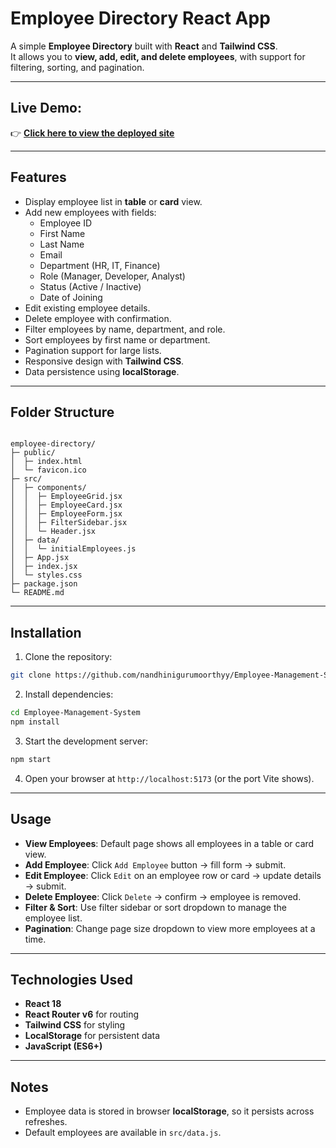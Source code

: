 # Employee Directory React App

A simple **Employee Directory** built with **React** and **Tailwind CSS**.  
It allows you to **view, add, edit, and delete employees**, with support for filtering, sorting, and pagination.

---

## Live Demo:
👉 [**Click here to view the deployed site**](https://restaurant-reservation-ui.netlify.app/)

---
## Features

- Display employee list in **table** or **card** view.
- Add new employees with fields:
  - Employee ID
  - First Name
  - Last Name
  - Email
  - Department (HR, IT, Finance)
  - Role (Manager, Developer, Analyst)
  - Status (Active / Inactive)
  - Date of Joining
- Edit existing employee details.
- Delete employee with confirmation.
- Filter employees by name, department, and role.
- Sort employees by first name or department.
- Pagination support for large lists.
- Responsive design with **Tailwind CSS**.
- Data persistence using **localStorage**.

---

## Folder Structure

```

employee-directory/
├─ public/
│  ├─ index.html
│  └─ favicon.ico
├─ src/
│  ├─ components/
│  │  ├─ EmployeeGrid.jsx
│  │  ├─ EmployeeCard.jsx
│  │  ├─ EmployeeForm.jsx
│  │  ├─ FilterSidebar.jsx
│  │  └─ Header.jsx
│  ├─ data/
│  │  └─ initialEmployees.js
│  ├─ App.jsx
│  ├─ index.jsx
│  └─ styles.css
├─ package.json
└─ README.md

````

---

## Installation

1. Clone the repository:

```bash
git clone https://github.com/nandhinigurumoorthyy/Employee-Management-System.git
````

2. Install dependencies:

```bash
cd Employee-Management-System
npm install
```

3. Start the development server:

```bash
npm start
```

4. Open your browser at `http://localhost:5173` (or the port Vite shows).

---

## Usage

* **View Employees**: Default page shows all employees in a table or card view.
* **Add Employee**: Click `Add Employee` button → fill form → submit.
* **Edit Employee**: Click `Edit` on an employee row or card → update details → submit.
* **Delete Employee**: Click `Delete` → confirm → employee is removed.
* **Filter & Sort**: Use filter sidebar or sort dropdown to manage the employee list.
* **Pagination**: Change page size dropdown to view more employees at a time.

---

## Technologies Used

* **React 18**
* **React Router v6** for routing
* **Tailwind CSS** for styling
* **LocalStorage** for persistent data
* **JavaScript (ES6+)**

---

## Notes

* Employee data is stored in browser **localStorage**, so it persists across refreshes.
* Default employees are available in `src/data.js`.
